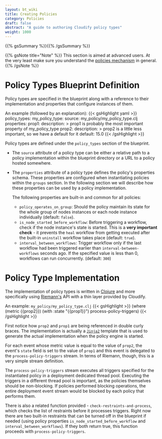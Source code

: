 ```yaml
---
layout: bt_wiki
title: Creating Policies
category: Policies
draft: false
abstract: "A guide to authoring Cloudify policy types"
weight: 1000
---
```


{{% gsSummary %}}{{% /gsSummary %}}


{{% gsNote title="Note" %}}
This section is aimed at advanced users. At the very least make sure you understand the [policies mechanism](policies-general.html) in general.
{{% /gsNote %}}


# Policy Types Blueprint Definition
Policy types are specified in the blueprint along with a reference to their implementation and properties that configure instances of them.

An example (followed by an explanation):
{{< gsHighlight  yaml  >}}
policy_types:
  my_policy_type:
    source: my_policy/my_policy_type.clj
    properties:
      prop1:
        description: >
          prop1 is probably the most important property
          of my_policy_type
      prop2:
        description: >
          prop2 is a little less important, so we have a default
          for it
        default: 15.0
{{< /gsHighlight >}}

Policy types are defined under the `policy_types` section of the blueprint.

* The `source` attribute of a policy type can be either a relative path to a policy implementation within the blueprint directory or a URL to a policy hosted somewhere.
* The `properties` attribute of a policy type defines the policy's properties schema. These properties are configured when instantiating policies within the `groups` section. In the following section we will describe how these properties can be used by a policy implementation.

    The following properties are built-in and common for all policies:

    * `policy_operates_on_group`:
        Should the policy maintain its state for the whole group of nodes instances
        or each node instance individually (default: `false`).
    * `is_node_started_before_workflow`:
        Before triggering a workflow, check if the node instance's state is started. This is a **very important check** - it prevents the `heal` workflow from getting executed after the built-in `uninstall` workflow takes place (default: `true`).
    * `interval_between_workflows`:
        Trigger workflow only if the last workflow had been triggered earlier than `interval-between-workflows` seconds ago.
        If the specified value is less than 0, workflows can run concurrently. (default: `300`)

# Policy Type Implementation
The implementation of policy types is written in [Clojure](http://clojure.org/) and more specifically using [Riemann's](http://riemann.io/) API with a thin layer provided by Cloudify.

An example: `my_policy/my_policy_type.clj`
{{< gsHighlight >}}
(where (metric {{prop2}})
  (with :state "{{prop1}}")
    process-policy-triggers)
{{< /gsHighlight >}}

First notice how `prop2` and `prop1` are being referenced in double curly braces. The implementation is actually a [`Jinja2`](http://jinja.pocoo.org/docs/dev/) template that is used to generate the actual implementation when the policy engine is started.

For each event whose metric value is equal to the value of `prop2`, the event's `state` field is set to the value of `prop1` and this event is delegated to the `process-policy-triggers` stream. In terms of Riemann, though, this is a very simple stream definition.

The `process-policy-triggers` stream executes all triggers specified for the instantiated policy in a deployment dedicated thread pool. Executing the triggers in a different thread pool is important, as the policies themselves should be non-blocking. If policies performed blocking operations, the entire deployment event stream would be blocked by each policy that performs them.

There is also a related function provided - `check-restraints-and-process`, which checks the list of restraints before it processes triggers. Right now there are two built-in restraints that can be turned off in the blueprint if needed (using policy properties `is_node_started_before_workflow` and `interval_between_workflows`). If they both return true, this function proceeds with `process-policy-triggers`.
